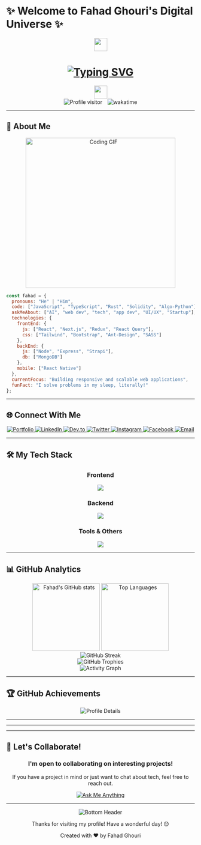 

# ✨ Welcome to Fahad Ghouri's Digital Universe ✨

<div align="center">
  <img src="https://media.giphy.com/media/hvRJCLFzcasrR4ia7z/giphy.gif" width="35">
  <h1>
    <a href="https://github.com/Graphfied">
      <img src="https://readme-typing-svg.demolab.com?font=Fira+Code&weight=600&size=30&duration=4000&pause=1000&color=42D392&center=true&vCenter=true&multiline=true&width=600&height=100&lines=Hello+World!;I'm+Fahad+Ghouri;Full+Stack+Developer;Crafting+Digital+Experiences" alt="Typing SVG" />
    </a>
  </h1>
  <img src="https://media.giphy.com/media/hvRJCLFzcasrR4ia7z/giphy.gif" width="35">
</div>

<div align="center">
  <img src="https://komarev.com/ghpvc/?username=Graphfied&label=Profile+Views&color=42D392&style=for-the-badge" alt="Profile visitor" />
  <img src="https://wakatime.com/badge/user/eebb3dd8-d9b2-40de-9b88-6fd6cac99dbc.svg" alt="wakatime" style="margin-left: 10px;" />
</div>

---

## 🌟 About Me

<div align="center">
  <a href="https://fahadghouri-portfolio-v1.vercel.app/">
    <img src="https://raw.githubusercontent.com/Graphfied/Graphfied/main/assets/programmer.gif" width="400" alt="Coding GIF" />
  </a>
</div>

```javascript
const fahad = {
  pronouns: "He" | "Him",
  code: ["JavaScript", "TypeScript", "Rust", "Solidity", "Algo-Python"],
  askMeAbout: ["AI", "web dev", "tech", "app dev", "UI/UX", "Startup"],
  technologies: {
    frontEnd: {
      js: ["React", "Next.js", "Redux", "React Query"],
      css: ["Tailwind", "Bootstrap", "Ant-Design", "SASS"]
    },
    backEnd: {
      js: ["Node", "Express", "Strapi"],
      db: ["MongoDB"]
    },
    mobile: ["React Native"]
  },
  currentFocus: "Building responsive and scalable web applications",
  funFact: "I solve problems in my sleep, literally!"
};
```

---

## 🌐 Connect With Me

<div align="center">
  <a href="https://fahadghouri-portfolio-v1.vercel.app/" target="_blank">
    <img src="https://img.shields.io/badge/Portfolio-FF5722?style=for-the-badge&logo=todoist&logoColor=white" alt="Portfolio" />
  </a>
  <a href="https://linkedin.com/in/fahadhghouri" target="_blank">
    <img src="https://img.shields.io/badge/LinkedIn-0077B5?style=for-the-badge&logo=linkedin&logoColor=white" alt="LinkedIn" />
  </a>
  <a href="https://dev.to/fahadhghouri" target="_blank">
    <img src="https://img.shields.io/badge/dev.to-0A0A0A?style=for-the-badge&logo=dev.to&logoColor=white" alt="Dev.to" />
  </a>
  <a href="https://twitter.com/No_Humanityleft" target="_blank">
    <img src="https://img.shields.io/badge/Twitter-1DA1F2?style=for-the-badge&logo=twitter&logoColor=white" alt="Twitter" />
  </a>
  <a href="https://instagram.com/faddy.xd" target="_blank">
    <img src="https://img.shields.io/badge/Instagram-E4405F?style=for-the-badge&logo=instagram&logoColor=white" alt="Instagram" />
  </a>
  <a href="https://facebook.com/fahadghouri" target="_blank">
    <img src="https://img.shields.io/badge/Facebook-1877F2?style=for-the-badge&logo=facebook&logoColor=white" alt="Facebook" />
  </a>
  <a href="mailto:Graphfied@gmail.com" target="_blank">
    <img src="https://img.shields.io/badge/Email-D14836?style=for-the-badge&logo=gmail&logoColor=white" alt="Email" />
  </a>
</div>

---

## 🛠️ My Tech Stack

<div align="center">
  <h3>Frontend</h3>
  <img src="https://skillicons.dev/icons?i=html,css,js,ts,react,nextjs,redux,tailwind,bootstrap,sass,figma" />
  
  <h3>Backend</h3>
  <img src="https://skillicons.dev/icons?i=nodejs,express,mongodb,mysql,postgres" />
  
  <h3>Tools & Others</h3>
  <img src="https://skillicons.dev/icons?i=git,github,vscode,postman,netlify,vercel,linux,aws" />
</div>

---

## 📊 GitHub Analytics

<div align="center">
  <img height="180em" src="https://github-readme-stats.vercel.app/api?username=Graphfied&show_icons=true&theme=radical&include_all_commits=true&count_private=true&hide_border=true&bg_color=0D1117&title_color=42D392&icon_color=42D392&text_color=C9D1D9" alt="Fahad's GitHub stats" />
  <img height="180em" src="https://github-readme-stats.vercel.app/api/top-langs/?username=Graphfied&layout=compact&langs_count=8&theme=radical&hide_border=true&bg_color=0D1117&title_color=42D392&icon_color=42D392&text_color=C9D1D9" alt="Top Languages" />
</div>

<div align="center">
  <img src="https://github-readme-streak-stats.herokuapp.com/?user=Graphfied&theme=radical&hide_border=true&background=0D1117&stroke=42D392&ring=42D392&fire=42D392&currStreakLabel=42D392" alt="GitHub Streak" />
</div>

<div align="center">
  <img src="https://github-profile-trophy.vercel.app/?username=Graphfied&theme=radical&no-frame=true&no-bg=true&margin-w=4" alt="GitHub Trophies" />
</div>

<div align="center">
  <img src="https://github-readme-activity-graph.cyclic.app/graph?username=Graphfied&theme=react-dark&hide_border=true&bg_color=0D1117&color=42D392&line=42D392&point=42D392" alt="Activity Graph" />
</div>

---

## 🏆 GitHub Achievements

<div align="center">
  <img src="https://github-profile-summary-cards.vercel.app/api/cards/profile-details?username=Graphfied&theme=radical&hide_border=true&background=0D1117&title_color=42D392" alt="Profile Details" />
</div>

---



---



---

## 🤝 Let's Collaborate!

<div align="center">
  <h3>I'm open to collaborating on interesting projects!</h3>
  <p>If you have a project in mind or just want to chat about tech, feel free to reach out.</p>
  <a href="https://github.com/Graphfied/Graphfied/issues">
    <img src="https://img.shields.io/badge/Ask%20me-anything-1abc9c.svg" alt="Ask Me Anything" />
  </a>
</div>

---

<div align="center">
  <img src="https://raw.githubusercontent.com/Trilokia/Trilokia/379277808c61ef204768a61bbc5d25bc7798ccf1/bottom_header.svg" alt="Bottom Header" />
</div>

<div align="center">
  <p>Thanks for visiting my profile! Have a wonderful day! 😊</p>
  <p>Created with ❤️ by Fahad Ghouri</p>
</div>

